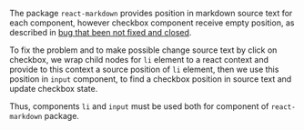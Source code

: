 The package `react-markdown` provides position in markdown source text for each component,
however checkbox component receive empty position, as described in [bug that been not fixed and closed](https://github.com/remarkjs/react-markdown/issues/607).

To fix the problem and to make possible change source text by click on checkbox, we wrap child nodes for `li` element to a react context and provide to this context a source position of `li` element, then we use this position in `input` component, to find a checkbox position in source text and update checkbox state.

Thus, components `li` and `input` must be used both for component of `react-markdown` package.